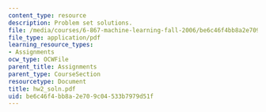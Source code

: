 ```yaml
---
content_type: resource
description: Problem set solutions.
file: /media/courses/6-867-machine-learning-fall-2006/be6c46f4bb8a2e709c04533b7979d51f_hw2_soln.pdf
file_type: application/pdf
learning_resource_types:
- Assignments
ocw_type: OCWFile
parent_title: Assignments
parent_type: CourseSection
resourcetype: Document
title: hw2_soln.pdf
uid: be6c46f4-bb8a-2e70-9c04-533b7979d51f
---
```

